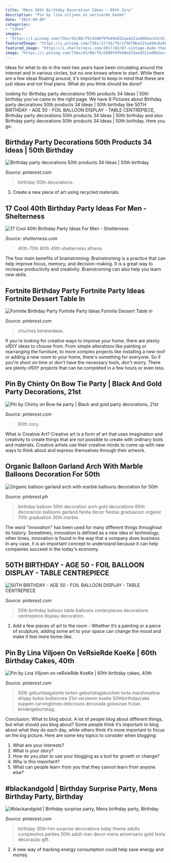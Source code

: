 ```yaml
---
title: "Mens 50th Birthday Decoration Ideas ~ 60th Zory"
description: "Pin by lina viljoen on versierde koeke"
date: "2023-09-09"
categories:
- "ideas"
images:
- "https://i.pinimg.com/736x/d3/00/f9/d300f9fb49ed32aa4321ad065ac43cd3.jpg"
featuredImage: "https://i.pinimg.com/736x/1f/56/79/1f5679ba131aa9dc6a400ca6b76c8175.jpg"
featured_image: "https://i.shelterness.com/2017/02/07-vintage-dude-thank-tags-for-party-favors.jpg"
image: "https://i.pinimg.com/736x/d3/00/f9/d300f9fb49ed32aa4321ad065ac43cd3.jpg"
---
```



Ideas for what to do in the next two years have been circulating around the internet and in various circles, but no one knows where to start. While there are a few ideas floating around, it's important to keep in mind that these are just ideas and not final plans. What do you think should be done?

	

		
looking for Birthday party decorations 50th products 34 Ideas | 50th birthday you've came to the right page. We have 8 Pictures about Birthday party decorations 50th products 34 Ideas | 50th birthday like 50TH BIRTHDAY - AGE 50 - FOIL BALLOON DISPLAY - TABLE CENTREPIECE, Birthday party decorations 50th products 34 Ideas | 50th birthday and also Birthday party decorations 50th products 34 Ideas | 50th birthday. Here you go:
		
    
## Birthday Party Decorations 50th Products 34 Ideas | 50th Birthday

<img loading=lazy src="https://i.pinimg.com/736x/1f/56/79/1f5679ba131aa9dc6a400ca6b76c8175.jpg" onerror="this.onerror=null;this.src='https://tse3.mm.bing.net/th?id=OIP.yFk58A_c9mcEQQQnXZ8nJwAAAA&amp;pid=15.1';" alt="Birthday party decorations 50th products 34 Ideas | 50th birthday">

_Source: pinterest.com_

>birthday 50th decorations. 

	

3. Create a new piece of art using recycled materials.

    
## 17 Cool 40th Birthday Party Ideas For Men - Shelterness

<img loading=lazy src="https://i.shelterness.com/2017/02/07-vintage-dude-thank-tags-for-party-favors.jpg" onerror="this.onerror=null;this.src='https://tse4.mm.bing.net/th?id=OIP.Ne2XOytjrLigGekK1BxSpwHaJ4&amp;pid=15.1';" alt="17 Cool 40th Birthday Party Ideas For Men - Shelterness">

_Source: shelterness.com_

>40th 70th 80th 45th shelterness athena. 

	

The four main benefits of brainstroming:
Brainstroming is a practice that can help improve focus, memory, and decision-making. It is a great way to increase productivity and creativity. Brainstroming can also help you learn new skills.

    
## Fortnite Birthday Party Fortnite Party Ideas Fortnite Dessert Table In

<img loading=lazy src="https://i.pinimg.com/736x/51/0f/ca/510fca58319a176f3ae3bf51db4da23b.jpg" onerror="this.onerror=null;this.src='https://tse2.mm.bing.net/th?id=OIP.zLZ1scCOilYJxrqnZN15hAHaLH&amp;pid=15.1';" alt="Fortnite Birthday Party Fortnite Party Ideas Fortnite Dessert Table in">

_Source: pinterest.com_

>chuches benewideas. 

	

If you're looking for creative ways to improve your home, there are plenty ofDIY ideas to choose from. From simple alterations like painting or rearranging the furniture, to more complex projects like installing a new roof or adding a new room to your home, there's something for everyone. So if you're short on time or don't have the necessary tools, don't worry. There are plenty ofDIY projects that can be completed in a few hours or even less.

    
## Pin By Chinty On Bow Tie Party | Black And Gold Party Decorations, 21st

<img loading=lazy src="https://i.pinimg.com/736x/3f/0a/49/3f0a49a3f52ab5a28e390feebde7ce77.jpg" onerror="this.onerror=null;this.src='https://tse2.mm.bing.net/th?id=OIP.xnqWAWeqVx8BVS58ZP3RDAHaFj&amp;pid=15.1';" alt="Pin by Chinty on Bow tie party | Black and gold party decorations, 21st">

_Source: pinterest.com_

>60th zory. 

	

What is Creative Art?
Creative art is a form of art that uses imagination and creativity to create things that are not possible to create with ordinary tools and materials. Creative artists use their creative minds to come up with new ways to think about and express themselves through their artwork.

    
## Organic Balloon Garland Arch With Marble Balloons Decoration For 50th

<img loading=lazy src="https://i.pinimg.com/736x/d3/00/f9/d300f9fb49ed32aa4321ad065ac43cd3.jpg" onerror="this.onerror=null;this.src='https://tse4.mm.bing.net/th?id=OIP.zTTn53Yx_Q-qYR6boVDy_QAAAA&amp;pid=15.1';" alt="Organic balloon garland arch with marble balloons decoration for 50th">

_Source: pinterest.ph_

>birthday balloon 50th decoration arch gold decorations 60th decoracion balloons garland fiesta decor fiestas graduacion organic 70th graduation 30th marble. 

	

The word "innovation" has been used for many different things throughout its history. Sometimes, innovation is defined as a new idea or technology; other times, innovation is found in the way that a company does business. In any case, it is an important concept to understand because it can help companies succeed in the today's economy.

    
## 50TH BIRTHDAY - AGE 50 - FOIL BALLOON DISPLAY - TABLE CENTREPIECE

<img loading=lazy src="https://i.pinimg.com/736x/0f/ea/b3/0feab307f19bc1f2e673f5cb991ffbfa.jpg" onerror="this.onerror=null;this.src='https://tse4.mm.bing.net/th?id=OIP.8N7GAMfDjhpzF7nyEmyNggHaQD&amp;pid=15.1';" alt="50TH BIRTHDAY - AGE 50 - FOIL BALLOON DISPLAY - TABLE CENTREPIECE">

_Source: pinterest.com_

>50th birthday balloon table balloons centerpieces decorations centrepiece display decoration. 

	

1. Add a few pieces of art to the room - Whether it’s a painting or a piece of sculpture, adding some art to your space can change the mood and make it feel more home-like.

    
## Pin By Lina Viljoen On VeRsieRde KoeKe | 60th Birthday Cakes, 40th

<img loading=lazy src="https://i.pinimg.com/736x/e5/df/e3/e5dfe31f852a4449799bea9e551c5c2f.jpg" onerror="this.onerror=null;this.src='https://tse1.mm.bing.net/th?id=OIP.V8Q6ESpP2hNh2i4lw7HJUQHaKq&amp;pid=15.1';" alt="Pin by Lina Viljoen on veRsieRde KoeKe | 60th birthday cakes, 40th">

_Source: pinterest.com_

>50th geburtstagstorte torten geburtstagskuchen torta marshmallow drippy bolos buttercrea 21st verzieren koeke 50thbirthdaycake suppen carvingtimes deliciosos decorada golosinas frutas kindergeburtstag. 

	

Conclusion: What to blog about.
A lot of people blog about different things, but what should you blog about? Some people think it’s important to blog about what they do each day, while others think it’s more important to focus on the big picture. Here are some key topics to consider when blogging:
1. What are your interests? 
2. What is your story? 
3. How do you plan to use your blogging as a tool for growth or change? 
4. Why is this important? 
5. What can people learn from you that they cannot learn from anyone else?

    
## #blackandgold | Birthday Surprise Party, Mens Birthday Party, Birthday

<img loading=lazy src="https://i.pinimg.com/736x/c9/9d/f6/c99df6925b50f96e2c6442eb0cf01d13.jpg" onerror="this.onerror=null;this.src='https://tse3.mm.bing.net/th?id=OIP.d4NaEcoG2tH5HHk7a-CEQQHaJ4&amp;pid=15.1';" alt="#blackandgold | Birthday surprise party, Mens birthday party, Birthday">

_Source: pinterest.com_

>birthday 30th him surprise decorations bday theme adults cumpleaños parties 50th adult man decor mens aniversario gold festa decoração gift. 

	

2. A new way of tracking energy consumption could help save energy and money.

